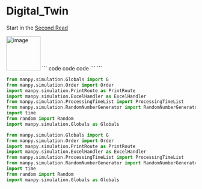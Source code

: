 # Digital_Twin

Start in the [Second Read](Second_readme.md)

<img width="91" alt="image" src="https://user-images.githubusercontent.com/72768576/207613930-0d0d1318-58c2-4211-828b-59aa6040373a.png">
```
code
code
code
```
```

```python
from manpy.simulation.Globals import G
from manpy.simulation.Order import Order
import manpy.simulation.PrintRoute as PrintRoute
import manpy.simulation.ExcelHandler as ExcelHandler
from manpy.simulation.ProcessingTimeList import ProcessingTimeList
from manpy.simulation.RandomNumberGenerator import RandomNumberGenerator
import time
from random import Random
import manpy.simulation.Globals as Globals
```
```python
from manpy.simulation.Globals import G
from manpy.simulation.Order import Order
import manpy.simulation.PrintRoute as PrintRoute
import manpy.simulation.ExcelHandler as ExcelHandler
from manpy.simulation.ProcessingTimeList import ProcessingTimeList
from manpy.simulation.RandomNumberGenerator import RandomNumberGenerator
import time
from random import Random
import manpy.simulation.Globals as Globals
```
